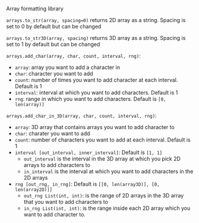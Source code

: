 Array formatting library

`arrays.to_str(array, spacing=0)` returns 2D array as a string. Spacing is set to 0 by default but can be changed

`arrays.to_str3D(array, spacing)` returns 3D array as a string. Spacing is set to 1 by default but can be changed

`arrays.add_char(array, char, count, interval, rng)`:
- `array`: array you want to add a character in
- `char`: character you want to add 
- `count`: number of times you want to add character at each interval. Default is 1
- `interval`: interval at which you want to add characters. Default is 1
- `rng`: range in which you want to add characters. Default is `[0, len(array)]`

`arrays.add_char_in_3D(array, char, count, interval, rng)`:
- `array`: 3D array that contains arrays you want to add character to
- `char`: charater you want to add
- `count`: number of characters you want to add at each interval. Default is 1
- `interval [out_interval, inner_interval]`: Default is `[1, 1]`
    - `out_interval` is the interval in the 3D array at which you pick 2D arrays to add characters to
    - `in_interval` is the interval at which you want to add characters in the 2D arrays
- `rng [out_rng, in_rng]`: Default is `[[0, len(array3D)], [0, len(array2D)]]`
    - `out_rng List(int, int)`: is the range of 2D arrays in the 3D array that you want to add characters to 
    - `in_rng List(int, int)`: is the range inside each 2D array which you want to add character to.